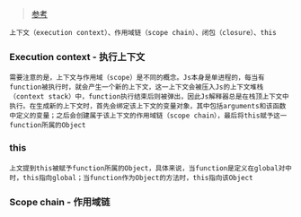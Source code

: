 > [参考](https://juejin.im/entry/568a4e2460b24d71fec78e64)

```
上下文（execution context）、作用域链（scope chain）、闭包（closure）、this
```

### Execution context - 执行上下文

```
需要注意的是，上下文与作用域（scope）是不同的概念。Js本身是单进程的，每当有function被执行时，就会产生一个新的上下文，这一上下文会被压入Js的上下文堆栈（context stack）中，function执行结束后则被弹出，因此Js解释器总是在栈顶上下文中执行。在生成新的上下文时，首先会绑定该上下文的变量对象，其中包括arguments和该函数中定义的变量；之后会创建属于该上下文的作用域链（scope chain），最后将this赋予这一function所属的Object
```

### this

```
上文提到this被赋予function所属的Object，具体来说，当function是定义在global对中时，this指向global；当function作为Object的方法时，this指向该Object
```

### Scope chain - 作用域链

